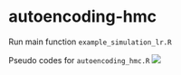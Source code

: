 # autoencoding-hmc
Run main function `example_simulation_lr.R`

Pseudo codes for `autoencoding_hmc.R`
<img src="https://github.com/tianc01/autoencoding-hmc/blob/master/fig/algm.jpg" />
